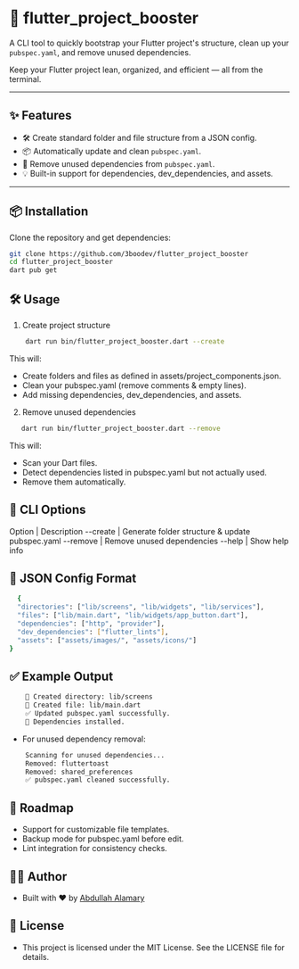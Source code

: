 # 🚀 flutter_project_booster

A CLI tool to quickly bootstrap your Flutter project's structure, clean up your `pubspec.yaml`, and remove unused dependencies.

Keep your Flutter project lean, organized, and efficient — all from the terminal.

---

## ✨ Features

- 🛠 Create standard folder and file structure from a JSON config.
- 📦 Automatically update and clean `pubspec.yaml`.
- 🧼 Remove unused dependencies from `pubspec.yaml`.
- 💡 Built-in support for dependencies, dev_dependencies, and assets.

---

## 📦 Installation

Clone the repository and get dependencies:

```bash
git clone https://github.com/3boodev/flutter_project_booster
cd flutter_project_booster
dart pub get
```
## 🛠 Usage

1. Create project structure

```bash
    dart run bin/flutter_project_booster.dart --create
```
This will:

- Create folders and files as defined in assets/project_components.json.
- Clean your pubspec.yaml (remove comments & empty lines).
- Add missing dependencies, dev_dependencies, and assets.

2. Remove unused dependencies

```bash
   dart run bin/flutter_project_booster.dart --remove
```
This will:

- Scan your Dart files.
- Detect dependencies listed in pubspec.yaml but not actually used.
- Remove them automatically.

## 🧾 CLI Options

Option | Description
--create | Generate folder structure & update pubspec.yaml
--remove | Remove unused dependencies
--help | Show help info

## 📁 JSON Config Format

```bash
  {
  "directories": ["lib/screens", "lib/widgets", "lib/services"],
  "files": ["lib/main.dart", "lib/widgets/app_button.dart"],
  "dependencies": ["http", "provider"],
  "dev_dependencies": ["flutter_lints"],
  "assets": ["assets/images/", "assets/icons/"]
}
```
## ✅ Example Output

```bash
    📁 Created directory: lib/screens
    📄 Created file: lib/main.dart
    ✅ Updated pubspec.yaml successfully.
    🚀 Dependencies installed.
```

- For unused dependency removal:

```bash
    Scanning for unused dependencies...
    Removed: fluttertoast
    Removed: shared_preferences
    ✅ pubspec.yaml cleaned successfully.
```

## 📌 Roadmap

- Support for customizable file templates.
- Backup mode for pubspec.yaml before edit.
- Lint integration for consistency checks.

## 👨‍💻 Author

- Built with ❤️ by <a href="https://github.com/3boodev">Abdullah Alamary</a>

## 📝 License

- This project is licensed under the MIT License. See the LICENSE file for details.

